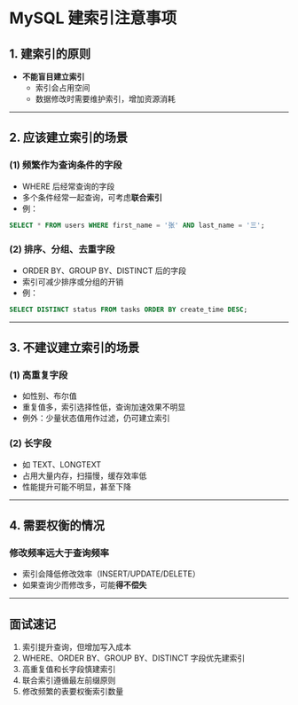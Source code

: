 # MySQL 建索引注意事项

## 1. 建索引的原则

- **不能盲目建立索引**
  - 索引会占用空间
  - 数据修改时需要维护索引，增加资源消耗

---

## 2. 应该建立索引的场景

### (1) 频繁作为查询条件的字段

- WHERE 后经常查询的字段
- 多个条件经常一起查询，可考虑**联合索引**
- 例：

```sql
SELECT * FROM users WHERE first_name = '张' AND last_name = '三';
```

### (2) 排序、分组、去重字段

- ORDER BY、GROUP BY、DISTINCT 后的字段
- 索引可减少排序或分组的开销
- 例：

```sql
SELECT DISTINCT status FROM tasks ORDER BY create_time DESC;
```

---

## 3. 不建议建立索引的场景

### (1) 高重复字段

- 如性别、布尔值
- 重复值多，索引选择性低，查询加速效果不明显
- 例外：少量状态值用作过滤，仍可建立索引

### (2) 长字段

- 如 TEXT、LONGTEXT
- 占用大量内存，扫描慢，缓存效率低
- 性能提升可能不明显，甚至下降

---

## 4. 需要权衡的情况

### 修改频率远大于查询频率

- 索引会降低修改效率（INSERT/UPDATE/DELETE）
- 如果查询少而修改多，可能**得不偿失**

---

## 面试速记

1. 索引提升查询，但增加写入成本
2. WHERE、ORDER BY、GROUP BY、DISTINCT 字段优先建索引
3. 高重复值和长字段慎建索引
4. 联合索引遵循最左前缀原则
5. 修改频繁的表要权衡索引数量
